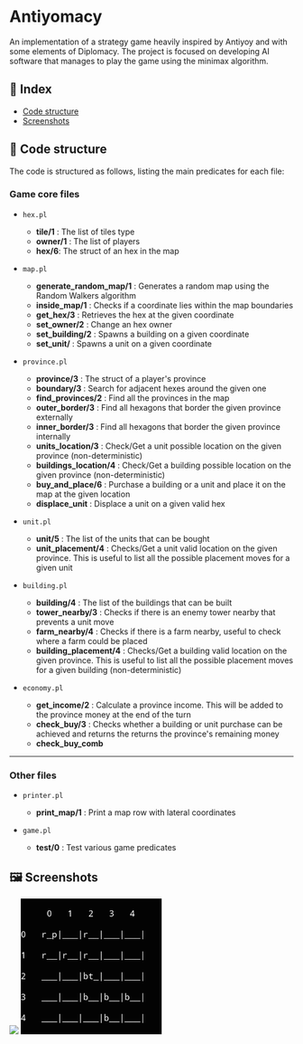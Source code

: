# **Antiyomacy**
An implementation of a strategy game heavily inspired by Antiyoy and with some elements of Diplomacy. The project is focused on developing AI software that manages to play the game using the minimax algorithm.


<a name="index"></a>
## 📘 Index

* [Code structure](#code_structure)
* [Screenshots](#screenshots)


<a name="code_structure"></a>
## 📐 Code structure
The code is structured as follows, listing the main predicates for each file:

### Game core files

- `hex.pl`
    - **tile/1** : The list of tiles type
    - **owner/1** : The list of players
    - **hex/6**: The struct of an hex in the map

- `map.pl`
    - **generate_random_map/1** : Generates a random map using the Random Walkers algorithm
    - **inside_map/1** : Checks if a coordinate lies within the map boundaries
    - **get_hex/3** : Retrieves the hex at the given coordinate
    - **set_owner/2** : Change an hex owner
    - **set_building/2** : Spawns a building on a given coordinate
    - **set_unit/** : Spawns a unit on a given coordinate

- `province.pl`
    - **province/3** : The struct of a player's province
    - **boundary/3** : Search for adjacent hexes around the given one
    - **find_provinces/2** : Find all the provinces in the map
    - **outer_border/3** : Find all hexagons that border the given province externally
    - **inner_border/3** : Find all hexagons that border the given province internally
    - **units_location/3** : Check/Get a unit possible location on the given province (non-deterministic)
    - **buildings_location/4** : Check/Get a building possible location on the given province (non-deterministic)
    - **buy_and_place/6** : Purchase a building or a unit and place it on the map at the given location
    - **displace_unit** : Displace a unit on a given valid hex

- `unit.pl`
    - **unit/5** : The list of the units that can be bought
    - **unit_placement/4** : Checks/Get a unit valid location on the given province. This is useful to list all the possible placement moves for a given unit

- `building.pl`
    - **building/4** : The list of the buildings that can be built
    - **tower_nearby/3** : Checks if there is an enemy tower nearby that prevents a unit move
    - **farm_nearby/4** : Checks if there is a farm nearby, useful to check where a farm could be placed
    - **building_placement/4** : Checks/Get a building valid location on the given province. This is useful to list all the possible placement moves for a given building (non-deterministic)

- `economy.pl`
    - **get_income/2** : Calculate a province income. This will be added to the province money at the end of the turn
    - **check_buy/3** : Checks whether a building or unit purchase can be achieved and returns the returns the province's remaining money
    - **check_buy_comb**
---
### Other files

- `printer.pl`
    - **print_map/1** : Print a map row with lateral coordinates

- `game.pl`
    - **test/0** : Test various game predicates

<a name="screenshots"></a>
## 🖼 Screenshots

<img src="https://github.com/MrPio/Antiyomacy/assets/22773005/158ca404-f159-4d62-9689-b9e68fd537fa" width="250rem">
<img src="img/screen1.png" width="250rem">